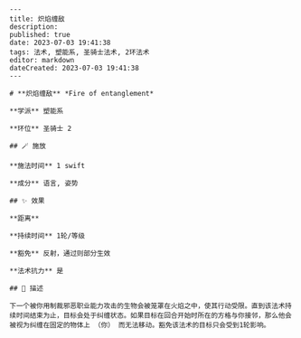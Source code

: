 
    ---
    title: 炽焰缠敌
    description: 
    published: true
    date: 2023-07-03 19:41:38
    tags: 法术, 塑能系, 圣骑士法术, 2环法术
    editor: markdown
    dateCreated: 2023-07-03 19:41:38
    ---

    # **炽焰缠敌** *Fire of entanglement*

    **学派** 塑能系 

    **环位** 圣骑士 2

    ## 🪄 施放

    **施法时间** 1 swift

    **成分** 语言, 姿势

    ## ✨ 效果  

    **距离**   

    **持续时间** 1轮/等级 

    **豁免** 反射，通过则部分生效

    **法术抗力** 是

    ## 📖 描述

    下一个被你用制裁邪恶职业能力攻击的生物会被笼罩在火焰之中，使其行动受限。直到该法术持续时间结束为止，目标会处于纠缠状态。如果目标在回合开始时所在的方格与你接邻，那么他会被视为纠缠在固定的物体上 （你） 而无法移动。豁免该法术的目标只会受到1轮影响。
    